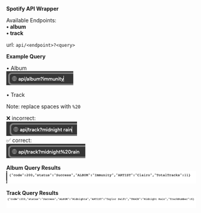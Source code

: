**Spotify API Wrapper**

Available Endpoints: <br>
**• album** <br>
**• track**

url: ```api/<endpoint>?<query>```

**Example Query** <br>

• Album <br>
![URL Album](./app/assets/images/url_album.png)

• Track<br>

Note: replace spaces with ```%20``` <br>

❌ incorrect: <br>
![URL Incorrect Track](./app/assets/images/url_track_with_space.png) <br>
✅ correct:  <br>
![URL Track](./app/assets/images/url_track.png) <br>
 
**Album Query Results** <br>
![Album Result](./app/assets/images/album_results.png) <br>

**Track Query Results** <br>
![Track Results](./app/assets/images/track_results.png)

